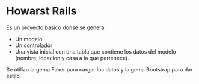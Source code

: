 # Howarst Rails

Es un proyecto basico donse se genera:
- Un modelo
- Un controlador
- Una vista inicial con una tabla que contiene los datos del modelo (nombre, locacion y casa a la que pertenece).

Se utilizo la gema Faker para cargar los datos y la gema Bootstrap para dar estilo.


